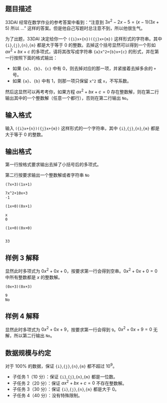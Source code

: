 ## 题目描述

33DAI 经常在数学作业的参考答案中看到：“注意到 $3x^2-2x-5=(x-1)(3x+5)$ 所以 $\dots$” 这样的答案。但是他自己写题时总注意不到，所以他很生气。

为了出题，33DAI 决定给你一个 `({i}x+{n})({j}x+{m})` 这样形式的字符串。其中 `{i}`,`{j}`,`{n}`,`{m}` 都是大于等于 $0$ 的整数。去掉这个括号显然可以得到一个形如 $ax^2+bx+c$ 的多项式，请将其改写成字符串 `{a}x^2+{b}x+{c}` 的形式，并在第一行按照下面的格式输出：

- 如果 `{a}`、`{b}`、`{c}` 中有 $0$，则去掉对应的那一项，并紧接着去掉多余的 `+` 号。
- 如果 `{a}`、`{b}` 中有 $1$，则那一项只保留 `x^2` 或 `x`，不写系数。

然后这显然可以再考考你，如果方程 $ax^2+bx+c=0$ 存在整数解，则在第二行输出其中的一个整数解（任意一个都行），否则在第二行输出 `No`。

## 输入格式

输入 `({i}x+{n})({j}x+{m})` 这样形式的一个字符串，其中 `{i}`,`{j}`,`{n}`,`{m}` 都是大于等于 $0$ 的整数。

## 输出格式

第一行按格式要求输出去掉了小括号后的多项式。

第二行按要求输出一个整数解或者字符串 `No`

```input1
(7x+3)(1x+1)
```

```output1
7x^2+10x+3
-1
```

```input2
(1x+0)(0x+1)
```

```output2
x
0
```

```input3
(1x+0)(0x+0)
```

```output3

33
```

## 样例 3 解释

显然此时多项式为 $0x^2+0x+0$，按要求第一行会得到空串。$0x^2+0x+0=0$ 中所有整数都是 $x$ 的整数解。

```input4
(0x+3)(0x+3)
```

```output4
9
No
```

## 样例 4 解释

显然此时多项式为 $0x^2+0x+9$，按要求第一行会得到 `9`。$0x^2+0x+9=0$ 无解，所以第二行输出 `No`。


## 数据规模与约定

对于 $100\%$ 的数据，保证 `{i}`,`{j}`,`{n}`,`{m}` 都不超过 $10^9$。

- 子任务 1（10 分）：保证 `{i}`,`{j}`,`{n}`,`{m}` 都是一位数。
- 子任务 2（20 分）：保证 $ax^2+bx+c=0$ 不存在整数解。
- 子任务 3（30 分）：保证 `{i}`,`{j}`,`{n}`,`{m}` 都是大于 $0$。
- 子任务 4（40 分）：没有特殊限制。